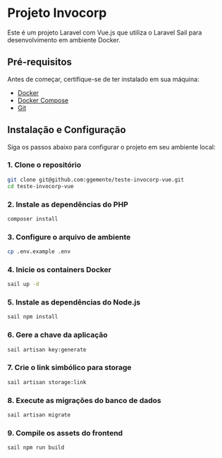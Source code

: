 # Projeto Invocorp

Este é um projeto Laravel com Vue.js que utiliza o Laravel Sail para desenvolvimento em ambiente Docker.

## Pré-requisitos

Antes de começar, certifique-se de ter instalado em sua máquina:

- [Docker](https://www.docker.com/get-started)
- [Docker Compose](https://docs.docker.com/compose/install/)
- [Git](https://git-scm.com/)

## Instalação e Configuração

Siga os passos abaixo para configurar o projeto em seu ambiente local:

### 1. Clone o repositório
```bash
git clone git@github.com:ggemente/teste-invocorp-vue.git
cd teste-invocorp-vue
```

### 2. Instale as dependências do PHP
```bash
composer install
```

### 3. Configure o arquivo de ambiente
```bash
cp .env.example .env
```

### 4. Inicie os containers Docker
```bash
sail up -d
```

### 5. Instale as dependências do Node.js
```bash
sail npm install
```

### 6. Gere a chave da aplicação
```bash
sail artisan key:generate
```

### 7. Crie o link simbólico para storage
```bash
sail artisan storage:link
```

### 8. Execute as migrações do banco de dados
```bash
sail artisan migrate
```

### 9. Compile os assets do frontend
```bash
sail npm run build
```